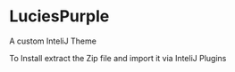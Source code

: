 # LuciesPurple
A custom InteliJ Theme

To Install extract the Zip file and import it via InteliJ Plugins 
